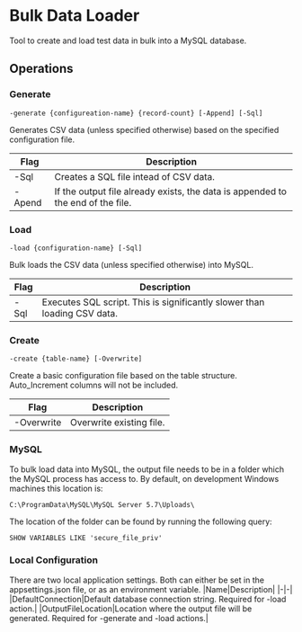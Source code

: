 ﻿# Bulk Data Loader
Tool to create and load test data in bulk into a MySQL database.

## Operations
### Generate
```
-generate {configureation-name} {record-count} [-Append] [-Sql]
```
Generates CSV data (unless specified otherwise) based on the specified configuration file.

|Flag|Description|
|-|-|
|-Sql|Creates a SQL file intead of CSV data.|
|-Apend|If the output file already exists, the data is appended to the end of the file.|

### Load
```
-load {configuration-name} [-Sql]
```
Bulk loads the CSV data (unless specified otherwise) into MySQL.

|Flag|Description|
|-|-|
|-Sql|Executes SQL script. This is significantly slower than loading CSV data.|

### Create
```
-create {table-name} [-Overwrite]
```
Create a basic configuration file based on the table structure. Auto_Increment columns will not be included.

|Flag|Description|
|-|-|
|-Overwrite|Overwrite existing file.|

### MySQL 
To bulk load data into MySQL, the output file needs to be in a folder which the MySQL process has access to. 
By default, on development Windows machines this location is: 
```
C:\ProgramData\MySQL\MySQL Server 5.7\Uploads\
```

The location of the folder can be found by running the following query:
```
SHOW VARIABLES LIKE 'secure_file_priv'
```

### Local Configuration
There are two local application settings. Both can either be set in the appsettings.json file, or as an environment variable.
|Name|Description|
|-|-|
|DefaultConnection|Default database connection string. Required for -load action.|
|OutputFileLocation|Location where the output file will be generated. Required for -generate and -load actions.|